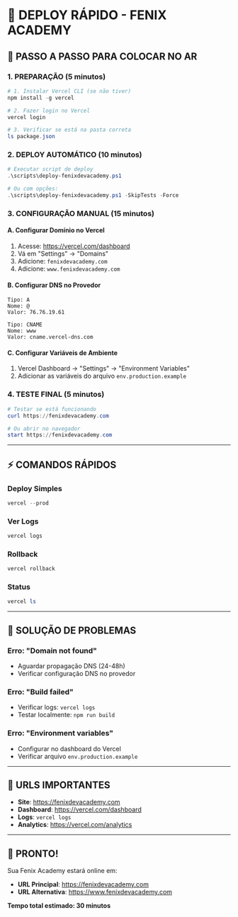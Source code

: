 # 🚀 DEPLOY RÁPIDO - FENIX ACADEMY

## 🎯 **PASSO A PASSO PARA COLOCAR NO AR**

### **1. PREPARAÇÃO (5 minutos)**

```powershell
# 1. Instalar Vercel CLI (se não tiver)
npm install -g vercel

# 2. Fazer login no Vercel
vercel login

# 3. Verificar se está na pasta correta
ls package.json
```

### **2. DEPLOY AUTOMÁTICO (10 minutos)**

```powershell
# Executar script de deploy
.\scripts\deploy-fenixdevacademy.ps1

# Ou com opções:
.\scripts\deploy-fenixdevacademy.ps1 -SkipTests -Force
```

### **3. CONFIGURAÇÃO MANUAL (15 minutos)**

#### **A. Configurar Domínio no Vercel**
1. Acesse: https://vercel.com/dashboard
2. Vá em "Settings" → "Domains"
3. Adicione: `fenixdevacademy.com`
4. Adicione: `www.fenixdevacademy.com`

#### **B. Configurar DNS no Provedor**
```
Tipo: A
Nome: @
Valor: 76.76.19.61

Tipo: CNAME
Nome: www
Valor: cname.vercel-dns.com
```

#### **C. Configurar Variáveis de Ambiente**
1. Vercel Dashboard → "Settings" → "Environment Variables"
2. Adicionar as variáveis do arquivo `env.production.example`

### **4. TESTE FINAL (5 minutos)**

```powershell
# Testar se está funcionando
curl https://fenixdevacademy.com

# Ou abrir no navegador
start https://fenixdevacademy.com
```

---

## ⚡ **COMANDOS RÁPIDOS**

### **Deploy Simples**
```powershell
vercel --prod
```

### **Ver Logs**
```powershell
vercel logs
```

### **Rollback**
```powershell
vercel rollback
```

### **Status**
```powershell
vercel ls
```

---

## 🔧 **SOLUÇÃO DE PROBLEMAS**

### **Erro: "Domain not found"**
- Aguardar propagação DNS (24-48h)
- Verificar configuração DNS no provedor

### **Erro: "Build failed"**
- Verificar logs: `vercel logs`
- Testar localmente: `npm run build`

### **Erro: "Environment variables"**
- Configurar no dashboard do Vercel
- Verificar arquivo `env.production.example`

---

## 📱 **URLS IMPORTANTES**

- **Site**: https://fenixdevacademy.com
- **Dashboard**: https://vercel.com/dashboard
- **Logs**: `vercel logs`
- **Analytics**: https://vercel.com/analytics

---

## 🎉 **PRONTO!**

Sua Fenix Academy estará online em:
- **URL Principal**: https://fenixdevacademy.com
- **URL Alternativa**: https://www.fenixdevacademy.com

**Tempo total estimado: 30 minutos**

